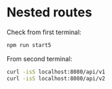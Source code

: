 # Nested routes

Check from first terminal:

```bash
npm run start5
```

From second terminal:

```bash
curl -isS localhost:8080/api/v1
curl -isS localhost:8080/api/v2
```
